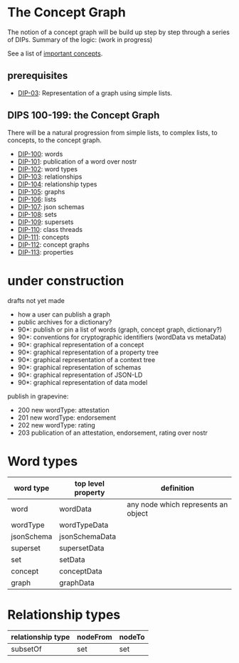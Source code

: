 # The Concept Graph

The notion of a concept graph will be build up step by step through a series of DIPs. Summary of the logic: (work in progress)

See a list of [important concepts](importantConcepts.md).

## prerequisites

- [DIP-03](../03.md): Representation of a graph using simple lists.

## DIPS 100-199: the Concept Graph

There will be a natural progression from simple lists, to complex lists, to concepts, to the concept graph.

- [DIP-100](100.md): words
- [DIP-101](101.md): publication of a word over nostr
- [DIP-102](102.md): word types
- [DIP-103](103.md): relationships
- [DIP-104](104.md): relationship types
- [DIP-105](105.md): graphs
- [DIP-106](106.md): lists
- [DIP-107](107.md): json schemas
- [DIP-108](108.md): sets
- [DIP-109](109.md): supersets
- [DIP-110](110.md): class threads
- [DIP-111](111.md): concepts
- [DIP-112](112.md): concept graphs
- [DIP-113](113.md): properties

# under construction

drafts not yet made
- how a user can publish a graph
- public archives for a dictionary?
- 90*: publish or pin a list of words (graph, concept graph, dictionary?)
- 90*: conventions for cryptographic identifiers (wordData vs metaData)
- 90*: graphical representation of a concept
- 90*: graphical representation of a property tree
- 90*: graphical representation of a context tree
- 90*: graphical representation of schemas
- 90*: graphical representation of JSON-LD
- 90*: graphical representation of data model

publish in grapevine:
- 200 new wordType: attestation
- 201 new wordType: endorsement
- 202 new wordType: rating
- 203 publication of an attestation, endorsement, rating over nostr

# Word types

| word type | top level property | definition |
| ----- | ----- | ----- |
| word | wordData | any node which represents an object |
| wordType | wordTypeData | |
| jsonSchema | jsonSchemaData | |
| superset | supersetData | |
| set | setData | |
| concept | conceptData | |
| graph | graphData | |

# Relationship types

| relationship type | nodeFrom | nodeTo |
| ----- | ----- | ----- |
| subsetOf | set | set |
